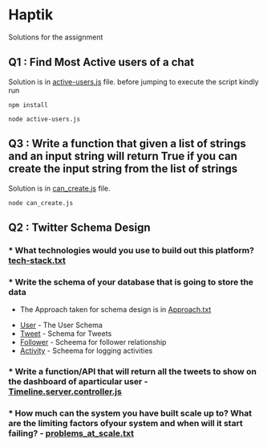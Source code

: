 # Haptik

Solutions for the assignment

## Q1 : Find Most Active users of a chat

Solution is in [active-users.js](https://github.com/shrey230195/haptik/blob/master/active-users.js) file.
before jumping to execute the script kindly run

```
npm install
```
```
node active-users.js
```

## Q3 : Write a function that given a list of strings and an input string will return True if you can create the input string from the list of strings

Solution is in [can_create.js](https://github.com/shrey230195/haptik/blob/master/can_create.js) file.

```
node can_create.js
```
## Q2 :  Twitter Schema Design
### * What technologies would you use to build out this platform? [tech-stack.txt](https://github.com/shrey230195/haptik/blob/master/Twitter/tech_stack.txt)
### * Write the schema of your database that is going to store the data 
- The Approach taken for schema design is in [Approach.txt](https://github.com/shrey230195/haptik/blob/master/Twitter/approach.txt)
* [User](https://github.com/shrey230195/haptik/blob/master/Twitter/Schema/user.server.model.js) - The User Schema
* [Tweet](https://github.com/shrey230195/haptik/blob/master/Twitter/Schema/tweet.server.model.js) - Schema for Tweets
* [Follower](https://github.com/shrey230195/haptik/blob/master/Twitter/Schema/follower.server.model.js) - Scheema for follower relationship
* [Activity](https://github.com/shrey230195/haptik/blob/master/Twitter/Schema/activity.server.model.js) - Scheema for logging activities
### * Write a function/API that will return all the tweets to show on the dashboard of aparticular user - [Timeline.server.controller.js](https://github.com/shrey230195/haptik/blob/master/Twitter/Controllers/timeline.server.controller.js)
### * How much can the system you have built scale up to? What are the limiting factors ofyour system and when will it start failing? - [problems_at_scale.txt](https://github.com/shrey230195/haptik/blob/master/Twitter/problems_at_scale.txt)
